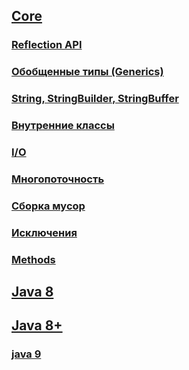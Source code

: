 ## <a href="core/readme.md">Core</a>
### <a href="reflection/readme.md">Reflection API</a>
### <a href="generics/readme.md">Обобщенные типы (Generics)</a>
### <a href="string/readme.md">String, StringBuilder, StringBuffer</a>
### <a href="classes/readme.md">Внутренние классы</a>
### <a href="io/readme.md">I/O</a>
### <a href="multithreading/readme.md">Многопоточность</a>
### <a href="garbage/readme.md">Сборка мусор</a>
### <a href="trycatch/readme.md">Исключения</a>
### <a href="methods/readme.md">Methods</a>
## <a href="java8/readme.md">Java 8</a>
## <a href="java8plus/readme.md">Java 8+</a>
### <a href="methods/readme.md">java 9</a>